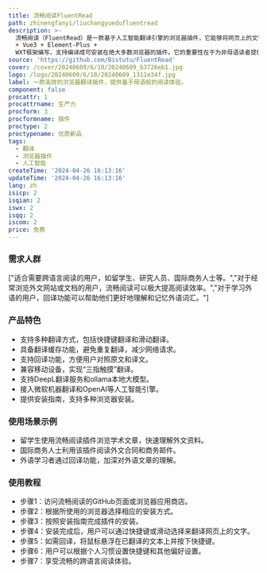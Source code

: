 ```yaml
---
title: 流畅阅读FluentRead
path: zhinengfanyi/liuchangyuedufluentread
description: >-
  流畅阅读（FluentRead）是一款基于人工智能翻译引擎的浏览器插件，它能够将网页上的文字翻译成任何语言，支持快捷键翻译、滑动翻译等多种翻译方式，并具备翻译缓存与回译功能。该插件采用TypeScript
  + Vue3 + Element-Plus +
  WXT框架编写，支持编译成可安装在绝大多数浏览器的插件。它的重要性在于为非母语读者提供流畅的阅读体验，减少语言障碍，提高信息获取效率。
source: 'https://github.com/Bistutu/FluentRead'
cover: /cover/20240609/6/10/20240609_b3726eb1.jpg
logo: /logo/20240609/6/10/20240609_1311e34f.jpg
label: 一款高效的浏览器翻译插件，提供基于母语般的阅读体验。
component: false
procattr: 1
procattrname: 生产力
procform: 3
procformname: 插件
proctype: 2
proctypename: 优质新品
tags:
  - 翻译
  - 浏览器插件
  - 人工智能
createTime: '2024-04-26 16:13:16'
updateTime: '2024-04-26 16:13:16'
lang: zh
isicp: 2
isqian: 2
iswx: 2
isqq: 2
iscom: 2
price: 免费
---
```




### 需求人群
["适合需要跨语言阅读的用户，如留学生、研究人员、国际商务人士等。","对于经常浏览外文网站或文档的用户，流畅阅读可以极大提高阅读效率。","对于学习外语的用户，回译功能可以帮助他们更好地理解和记忆外语词汇。"]

### 产品特色
* 支持多种翻译方式，包括快捷键翻译和滑动翻译。
* 具备翻译缓存功能，避免重复翻译，减少网络请求。
* 支持回译功能，方便用户对照原文和译文。
* 兼容移动设备，实现“三指触摸”翻译。
* 支持DeepL翻译服务和ollama本地大模型。
* 接入微软机器翻译和OpenAI等人工智能引擎。
* 提供安装指南，支持多种浏览器安装。

### 使用场景示例
* 留学生使用流畅阅读插件浏览学术文章，快速理解外文资料。
* 国际商务人士利用该插件阅读外文合同和商务邮件。
* 外语学习者通过回译功能，加深对外语文章的理解。

### 使用教程
* 步骤1：访问流畅阅读的GitHub页面或浏览器应用商店。
* 步骤2：根据所使用的浏览器选择相应的安装方式。
* 步骤3：按照安装指南完成插件的安装。
* 步骤4：安装完成后，用户可以通过快捷键或滑动选择来翻译网页上的文字。
* 步骤5：如需回译，将鼠标悬浮在已翻译的文本上并按下快捷键。
* 步骤6：用户可以根据个人习惯设置快捷键和其他偏好设置。
* 步骤7：享受流畅的跨语言阅读体验。

  
